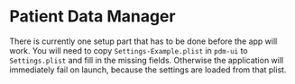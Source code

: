 # Patient Data Manager

There is currently one setup part that has to be done before the app will work. You will need to copy `Settings-Example.plist` in `pdm-ui` to `Settings.plist` and fill in the missing fields. Otherwise the application will immediately fail on launch, because the settings are loaded from that plist.

